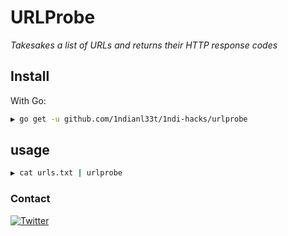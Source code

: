 # URLProbe


*Takesakes a list of URLs and returns their HTTP response codes*


## Install

With Go:

```bash
▶ go get -u github.com/1ndianl33t/1ndi-hacks/urlprobe
```
## usage
```bash
▶ cat urls.txt | urlprobe 
```

### Contact
[![Twitter](https://img.shields.io/badge/twitter-@1ndianl33t-blue.svg)](https://twitter.com/1ndianl33t)
